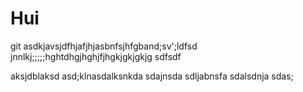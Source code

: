 # Hui
git 
asdkjavsjdfhjafjhjasbnfsjhfgband;sv';ldfsd
jnnlkj;;;;;hghtdhgjhghjfjhgkjgkjgkjg
sdfsdf

aksjdblaksd
asd;klnasdalksnkda
sdajnsda
sdljabnsfa
sdalsdnja
sdas;